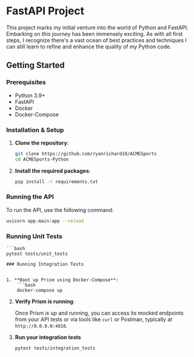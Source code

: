 # FastAPI Project


This project marks my initial venture into the world of Python and FastAPI. Embarking on this journey has been immensely exciting. As with all first steps, I recognize there's a vast ocean of best practices and techniques I can still learn to refine and enhance the quality of my Python code. 

## Getting Started

### Prerequisites

- Python 3.9+
- FastAPI
- Docker
- Docker-Compose

### Installation & Setup

1. **Clone the repository**:
    ```bash
    git clone https://github.com/ryanrichard19/ACMESports
    cd ACMESports-Python
    ```

2. **Install the required packages**:
    ```bash
    pip install -r requirements.txt
    ```

### Running the API

To run the API, use the following command:

```bash
uvicorn app.main:app --reload
```

### Running Unit Tests

    ```bash
    pytest tests/unit_tests
```
### Running Integration Tests


1. **Boot up Prism using Docker-Compose**:
    ```bash
    docker-compose up
```
2. **Verify Prism is running**:

   Once Prism is up and running, you can access its mocked endpoints from your API tests or via tools like `curl` or Postman, typically at `http://0.0.0.0:4010`.

3. **Run your integration tests**
    ```bash
    pytest tests/integration_tests
```
